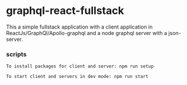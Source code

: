 # graphql-react-fullstack
This a simple fullstack application with a client application in ReactJs/GraphQl/Apollo-graphql and a node graphql server with a json-server. 

### scripts
```
To install packages for client and server: npm run setup

To start client and servers in dev mode: npm run start
```